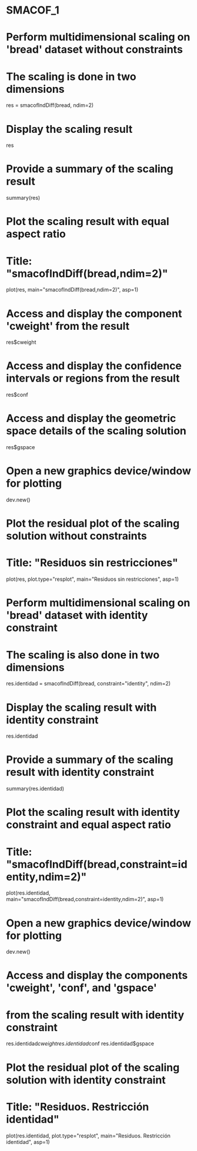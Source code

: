 # SMACOF_1

# Perform multidimensional scaling on 'bread' dataset without constraints
# The scaling is done in two dimensions
res = smacofIndDiff(bread, ndim=2)

# Display the scaling result
res

# Provide a summary of the scaling result
summary(res)

# Plot the scaling result with equal aspect ratio
# Title: "smacofIndDiff(bread,ndim=2)"
plot(res, main="smacofIndDiff(bread,ndim=2)", asp=1)

# Access and display the component 'cweight' from the result
res$cweight

# Access and display the confidence intervals or regions from the result
res$conf

# Access and display the geometric space details of the scaling solution
res$gspace

# Open a new graphics device/window for plotting
dev.new()

# Plot the residual plot of the scaling solution without constraints
# Title: "Residuos sin restricciones"
plot(res, plot.type="resplot", main="Residuos sin restricciones", asp=1)

# Perform multidimensional scaling on 'bread' dataset with identity constraint
# The scaling is also done in two dimensions
res.identidad = smacofIndDiff(bread, constraint="identity", ndim=2)

# Display the scaling result with identity constraint
res.identidad

# Provide a summary of the scaling result with identity constraint
summary(res.identidad)

# Plot the scaling result with identity constraint and equal aspect ratio
# Title: "smacofIndDiff(bread,constraint=identity,ndim=2)"
plot(res.identidad, main="smacofIndDiff(bread,constraint=identity,ndim=2)", asp=1)

# Open a new graphics device/window for plotting
dev.new()

# Access and display the components 'cweight', 'conf', and 'gspace' 
# from the scaling result with identity constraint
res.identidad$cweight
res.identidad$conf
res.identidad$gspace

# Plot the residual plot of the scaling solution with identity constraint
# Title: "Residuos. Restricción identidad"
plot(res.identidad, plot.type="resplot", main="Residuos. Restricción identidad", asp=1)
